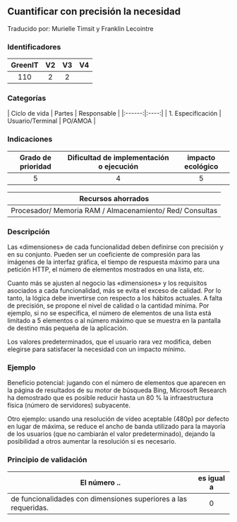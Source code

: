 ## Cuantificar con precisión la necesidad
Traducido por: Murielle Timsit y Franklin Lecointre

### Identificadores

| GreenIT |  V2  |  V3  |  V4  |
|:-------:|:----:|:----:|:----:|
|  110   | 2  | 2  |  |

### Categorías

| Ciclo de vida | Partes | Responsable  |
|:------:|:----:|
| 1. Especificación | Usuario/Terminal | PO/AMOA |

### Indicaciones

| Grado de prioridad  | Dificultad de implementación o ejecución | impacto ecológico   |
|:-------------------:|:-------------------------:|:---------------------:|
| 5 | 4 | 5 |

|Recursos ahorrados   |
|:----------------------------------------------------------:|
|Procesador/ Memoria RAM / Almacenamiento/ Red/ Consultas   |

### Descripción

Las «dimensiones» de cada funcionalidad deben definirse con precisión y en su conjunto. Pueden ser un coeficiente de compresión para las imágenes de la interfaz gráfica, el tiempo de respuesta máximo para una petición HTTP, el número de elementos mostrados en una lista, etc.

Cuanto más se ajusten al negocio las «dimensiones» y los requisitos asociados a cada funcionalidad, más se evita el exceso de calidad.
Por lo tanto, la lógica debe invertirse con respecto a los hábitos actuales. A falta de precisión, se propone el nivel de calidad o la cantidad mínima. Por ejemplo, si no se especifica, el número de elementos de una lista está limitado a 5 elementos o al número máximo que se muestra en la pantalla de destino más pequeña de la aplicación.

Los valores predeterminados, que el usuario rara vez modifica, deben elegirse para satisfacer la necesidad con un impacto mínimo.

### Ejemplo

Beneficio potencial: jugando con el número de elementos que aparecen en la página de resultados de su motor de búsqueda Bing,
Microsoft Research ha demostrado que es posible reducir hasta un 80 % la infraestructura física (número de servidores) subyacente.

Otro ejemplo: usando una resolución de vídeo aceptable (480p) por defecto en lugar de máxima, se reduce el ancho de banda utilizado para la mayoría de los usuarios (que no cambiarán el valor predeterminado), dejando la posibilidad a otros aumentar la resolución si es necesario.

### Principio de validación

| El número ..   | es igual a   |  
|-------------------|:-------------------------:|
| de funcionalidades con dimensiones superiores a las requeridas. | 0 |


